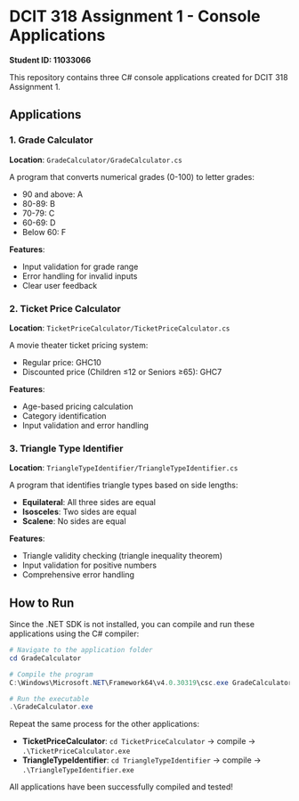 # DCIT 318 Assignment 1 - Console Applications

**Student ID: 11033066**

This repository contains three C# console applications created for DCIT 318 Assignment 1.

## Applications

### 1. Grade Calculator

**Location**: `GradeCalculator/GradeCalculator.cs`

A program that converts numerical grades (0-100) to letter grades:

- 90 and above: A
- 80-89: B
- 70-79: C
- 60-69: D
- Below 60: F

**Features**:

- Input validation for grade range
- Error handling for invalid inputs
- Clear user feedback

### 2. Ticket Price Calculator

**Location**: `TicketPriceCalculator/TicketPriceCalculator.cs`

A movie theater ticket pricing system:

- Regular price: GHC10
- Discounted price (Children ≤12 or Seniors ≥65): GHC7

**Features**:

- Age-based pricing calculation
- Category identification
- Input validation and error handling

### 3. Triangle Type Identifier

**Location**: `TriangleTypeIdentifier/TriangleTypeIdentifier.cs`

A program that identifies triangle types based on side lengths:

- **Equilateral**: All three sides are equal
- **Isosceles**: Two sides are equal
- **Scalene**: No sides are equal

**Features**:

- Triangle validity checking (triangle inequality theorem)
- Input validation for positive numbers
- Comprehensive error handling

## How to Run

Since the .NET SDK is not installed, you can compile and run these applications using the C# compiler:

```powershell
# Navigate to the application folder
cd GradeCalculator

# Compile the program
C:\Windows\Microsoft.NET\Framework64\v4.0.30319\csc.exe GradeCalculator.cs

# Run the executable
.\GradeCalculator.exe
```

Repeat the same process for the other applications:

- **TicketPriceCalculator**: `cd TicketPriceCalculator` → compile → `.\TicketPriceCalculator.exe`
- **TriangleTypeIdentifier**: `cd TriangleTypeIdentifier` → compile → `.\TriangleTypeIdentifier.exe`

All applications have been successfully compiled and tested!
